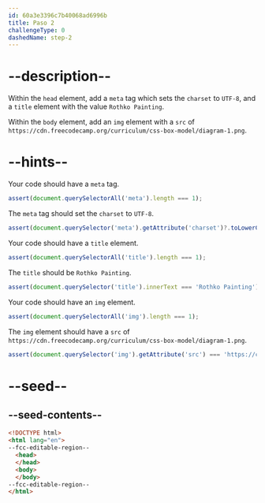```yaml
---
id: 60a3e3396c7b40068ad6996b
title: Paso 2
challengeType: 0
dashedName: step-2
---
```


# --description--

Within the `head` element, add a `meta` tag which sets the `charset` to `UTF-8`, and a `title` element with the value `Rothko Painting`.

Within the `body` element, add an `img` element with a `src` of `https://cdn.freecodecamp.org/curriculum/css-box-model/diagram-1.png`.
# --hints--

Your code should have a `meta` tag.

```js
assert(document.querySelectorAll('meta').length === 1);
```

The `meta` tag should set the `charset` to `UTF-8`.

```js
assert(document.querySelector('meta').getAttribute('charset')?.toLowerCase() === 'utf-8');
```

Your code should have a `title` element.

```js
assert(document.querySelectorAll('title').length === 1);
```

The `title` should be `Rothko Painting`.

```js
assert(document.querySelector('title').innerText === 'Rothko Painting');
```

Your code should have an `img` element.

```js
assert(document.querySelectorAll('img').length === 1);
```

The `img` element should have a `src` of `https://cdn.freecodecamp.org/curriculum/css-box-model/diagram-1.png`.

```js
assert(document.querySelector('img').getAttribute('src') === 'https://cdn.freecodecamp.org/curriculum/css-box-model/diagram-1.png');
```

# --seed--

## --seed-contents--

```html
<!DOCTYPE html>
<html lang="en">
--fcc-editable-region--
  <head>
  </head>
  <body>
  </body>
--fcc-editable-region--
</html>
```
